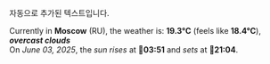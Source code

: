 
자동으로 추가된 텍스트입니다.

<!--START_SECTION:weather:moscow-->
Currently in **Moscow** (RU), the weather is: **19.3°C** (feels like **18.4°C**), ***overcast clouds***<br/>
On *June 03, 2025*, the *sun rises* at 🌅**03:51** and *sets* at 🌇**21:04**.
<!--END_SECTION:weather-->
